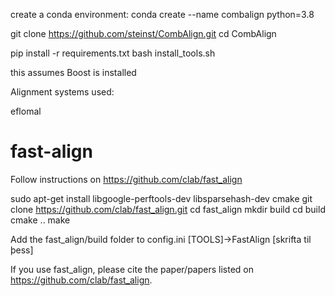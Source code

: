 create a conda environment:
conda create --name combalign python=3.8 

git clone https://github.com/steinst/CombAlign.git
cd CombAlign

pip install -r requirements.txt
bash install_tools.sh

this assumes Boost is installed 

Alignment systems used:

eflomal



fast-align
==========
Follow instructions on https://github.com/clab/fast_align

sudo apt-get install libgoogle-perftools-dev libsparsehash-dev cmake
git clone https://github.com/clab/fast_align.git
cd fast_align
mkdir build
cd build
cmake ..
make

Add the fast_align/build folder to config.ini [TOOLS]->FastAlign
[skrifta til þess]

If you use fast_align, please cite the paper/papers listed on https://github.com/clab/fast_align.